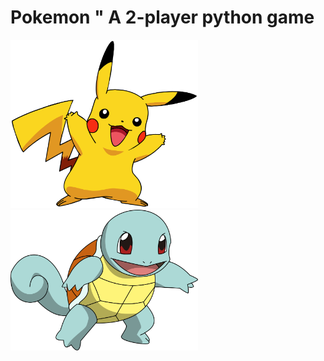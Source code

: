 # Pokemon " A 2-player python game
<img width = "300" src="./pics/pikachu.png">   &nbsp;&nbsp;&nbsp;&nbsp;&nbsp;&nbsp;&nbsp;&nbsp;&nbsp;&nbsp;&nbsp;&nbsp;       <img width = "300" src="./pics/squirtle.png"> 
